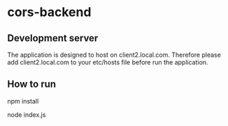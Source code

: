 # cors-backend

## Development server

The application is designed to host on client2.local.com. Therefore please add client2.local.com to your etc/hosts file before run the application.

## How to run
npm install

node index.js
